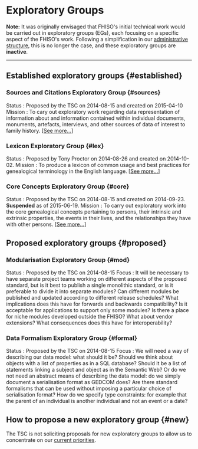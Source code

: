 Exploratory Groups
==================

**Note:** It was originally envisaged that FHISO's initial technical
work would be carried out in exploratory groups (EGs), each focusing on
a specific aspect of the FHISO's work.  Following a simplification in
our [administrative structure](/governance), this is no longer the case,
and these exploratory groups are **inactive**.

* * *

Established exploratory groups {#established}
------------------------------

### Sources and Citations Exploratory Group {#sources}

Status
:   Proposed by the TSC on 2014-08-15 and created on 2015-04-10
Mission
:   To cary out exploratory work regarding data representation of
    information about and information contained within individual
    documents, monuments, artefacts, interviews, and other sources of
    data of interest to family history. [[See more…](sceg)]

### Lexicon Exploratory Group {#lex}

Status
:   Proposed by Tony Proctor on 2014-08-26 and created on 2014-10-02.
Mission
:   To produce a lexicon of common usage and best practices for
    genealogical terminology in the English language. [[See
    more…](lexeg)]

### Core Concepts Exploratory Group {#core}

Status
:   Proposed by the TSC on 2014-08-15 and created on 2014-09-23.
    **Suspended** as of 2015-06-19.
Mission
:   To carry out exploratory work into the core genealogical concepts
    pertaining to persons, their intrinsic and extrinsic properties, the
    events in their lives, and the relationships they have with other
    persons. [[See more…](cceg)]

Proposed exploratory groups {#proposed}
---------------------------

### Modularisation Exploratory Group {#mod}

Status
:   Proposed by the TSC on 2014-08-15
Focus
:   It will be necessary to have separate project teams working on
    different aspects of the proposed standard, but is it best to
    publish a single monolithic standard, or is it preferable to divide
    it into separate modules? Can different modules be published and
    updated according to different release schedules? What implications
    does this have for forwards and backwards compatibility? Is it
    acceptable for applications to support only some modules? Is there a
    place for niche modules developed outside the FHISO? What about
    vendor extensions? What consequences does this have for
    interoperability?

### Data Formalism Exploratory Group {#formal}

Status
:   Proposed by the TSC on 2014-08-15
Focus
:   We will need a way of describing our data model: what should it be?
    Should we think about objects with a list of properties as in a SQL
    database? Should it be a list of statements linking a subject and
    object as in the Semantic Web? Or do we not need an abstract means
    of describing the data model: do we simply document a serialisation
    format as GEDCOM does? Are there standard formalisms that can be
    used without imposing a particular choice of serialisation format?
    How do we specify type constraints: for example that the parent of
    an individual is another individual and not an event or a date?

How to propose a new exploratory group {#new}
--------------------------------------

The TSC is not soliciting proposals for new exploratory groups to allow
us to concentrate on our [current priorities](/priorities).
